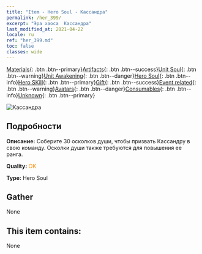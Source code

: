 ```yaml
---
title: "Item - Hero Soul - Кассандра"
permalink: /her_399/
excerpt: "Эра хаоса  Кассандра"
last_modified_at: 2021-04-22
locale: ru
ref: "her_399.md"
toc: false
classes: wide
---
```

 [Materials](/ItemsRU/){: .btn .btn--primary}[Artifacts](/ItemsRU/Artifacts/){: .btn .btn--success}[Unit Soul](/ItemsRU/UnitSoul/){: .btn .btn--warning}[Unit Awakening](/ItemsRU/UnitAwakening/){: .btn .btn--danger}[Hero Soul](/ItemsRU/HeroSoul/){: .btn .btn--info}[Hero SKill](/ItemsRU/HeroSkill/){: .btn .btn--primary}[Gift](/ItemsRU/Gift/){: .btn .btn--success}[Event related](/ItemsRU/Events/){: .btn .btn--warning}[Avatars](/ItemsRU/Avatars/){: .btn .btn--danger}[Consumables](/ItemsRU/Consumables/){: .btn .btn--info}[Unknown](/ItemsRU/Unknown/){: .btn .btn--primary}

 ![Кассандра](/images/h/h_kashandela.jpg)

## Подробности
 **Описание:** Соберите 30 осколков души, чтобы призвать Кассандру в свою команду. Осколки души также требуются для повышения ее ранга.

 **Quality:** <span style="color: #FF8C00">OK</span>

 **Type:** Hero Soul

## Gather

  None

## This item contains:

  None

